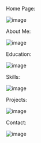 Home Page:

![image](https://github.com/user-attachments/assets/a89e3060-b540-48d9-8866-fd38cd40737e)


About Me:

![image](https://github.com/user-attachments/assets/87e31aae-213e-4af5-92b0-1ceb48690b4f)


Education:

![image](https://github.com/user-attachments/assets/6af4b825-a3d9-43f9-b02f-00882e32f1ab)


Skills:

![image](https://github.com/user-attachments/assets/49ff4f7a-0eff-4801-a961-f089106e11d0)


Projects:

![image](https://github.com/user-attachments/assets/2bfa6cb1-6862-43bf-a9bc-f1c8677cc0d6)


Contact:

![image](https://github.com/user-attachments/assets/fd053c13-154c-4ad1-ad2b-2f0fcb915280)
